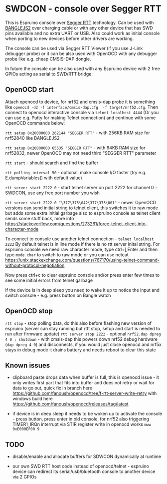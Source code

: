 # SWDCON - console over Segger RTT

This is Espruino console over [Segger RTT](https://wiki.segger.com/RTT) technology. Can be used with [BANGLEJS2](https://www.espruino.com/Bangle.js2#hardware-swd) over charging cable or with any other device that has SWD pins available and no extra UART or USB. Also could work as initial console when porting to new devices before other drivers are working.

The console can be used via Segger RTT Viewer (if you use J-Link debugger probe) or it can be also used with OpenOCD with any debugger probe like e.g. cheap CMSIS-DAP dongle.

In future the console can be also used with any Espruino device with 2 free GPIOs acting as serial to SWD/RTT bridge.

## OpenOCD start

Attach openocd to device, for nrf52 and cmsis-dap probe it is something like `openocd -d2 -f interface/cmsis-dap.cfg  -f target/nrf52.cfg`. Then connect
to openocd interactive console via `telnet localhost 4444` (Or you can use e.g. Putty for making Telnet connection) and continue with some OpenOCD commands below:

`rtt setup 0x20000000 262144 "SEGGER RTT"` - with 256KB RAM size for nrf52840 like BANGLEJS2

`rtt setup 0x20000000 65535 "SEGGER RTT"` - with 64KB RAM size for nrf52832, newer OpenOCD may not need third "SEGGER RTT" parameter

`rtt start` - should search and find the buffer

`rtt polling_interval 50` - optional, make console I/O faster (try e.g. E.dumpVariables() with default value)

`rtt server start 2222 0` - start telnet server on port 2222 for channel 0 = SWDCON, use any free port number you wish

`rtt server start 2222 0 "\377\375\042\377\373\001"` - newer OpenOCD versions can send initial string to telnet client, this switches it to raw mode but adds some extra initial garbage also to espruino console as telnet client sends some stuff back, more info https://stackoverflow.com/questions/273261/force-telnet-client-into-character-mode

To connect to console use another telnet connection - `telnet localhost 2222`
By default telnet is in line mode if there is no rtt server inital string. For espruino console we need raw character mode, 
type ctrl+],Enter and then type `mode char` to switch to raw mode 
or you can use netcat https://unix.stackexchange.com/questions/767170/using-telnet-command-without-protocol-negotiation

Now press ctrl+c to clear espruino console and/or press enter few times to see some initial errors from telnet garbage

If the device is in deep sleep you need to wake it up to notice the input and switch console - e.g. press button on Bangle watch

## OpenOCD stop

`rtt stop` - stop polling data, do this also before flashing new version of espruino (server can stay running but rttt stop, setup and start is needed to run  after firmware update)
`rtt server stop 2222` - optional
`nrf52.dap dpreg 4 0 ; shutdown` - with cmsis-dap this powers down nrf52 debug hardware (`dap dpreg 4 0`) and disconnects, if you would just close openocd and nrf5x stays in debug mode it drains battery and needs reboot to clear this state

## Known issues

- clipboard paste drops data when buffer is full, this is openocd issue - it only writes first part that fits into buffer and does not retry or wait for data to go out, quick fix in branch here https://github.com/fanoush/openocd/tree/f-rtt-server-write-retry with windows build here https://github.com/fanoush/openocd/releases/tag/latest

- if device is in deep sleep it needs to be woken up to activate the console - press button, press enter in old console, for nrf52 also triggering TIMER1_IRQn interrupt via STIR register write in openocd works `mww 0xE000EF00 9`

## TODO

- disable/enable and allocate buffers for SDWCON dynamically at runtime

- our own SWD RTT host code instead of openocd/telnet - espruino device can redirect its serial/usb/bluetooth console to another device via 2 GPIOs

